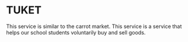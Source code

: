 # TUKET

This service is similar to the carrot market. This service is a service that helps our school students voluntarily buy and sell goods.
